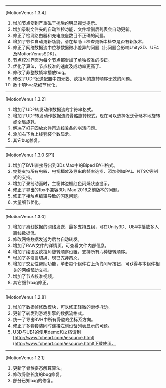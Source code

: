 ----------
[MotionVenus 1.3.4]<br>
1. 增加节点受到严重磁干扰后的明显视觉提示。
2. 增加录制文件夹的自动监控功能，文件增删后列表会自动更新。
3. 修正了检测路由器和充电底座数目不正确的问题。
4. 增加了软件自动更新功能，请在帮助->检查更新中检查是否有新版本。
5. 修正了网络数据流中位移数据微小差异的问题（此问题会影响Unity3D、UE4及MotionVenusSDK）。
6. 节点校准界面为每个节点都增加了单独校准的按钮。
7. 优化了算法，节点校准的速度及成功率更高了。
8. 修改了非整数帧率播放bug。
9. 修改了UDP发送配置中四元数、欧拉角的旋转顺序无效的问题。
10. 数十项bug及细节优化。

----------

[MotionVenus 1.3.2]<br>
1. 增加了UDP转发动作数据流的字符串格式。
2. 增加了UDP转发动作数据流的骨骼旋转模式，现在可以选择发送骨骼本地旋转或全局旋转。
3. 解决了打开回放文件再连接设备的崩溃问题。
4. 添加右下角上线套装个数显示。
5. 其它bug修复。

----------

[MotionVenus 1.3.0 SP1]
1. 增加了BVH直接导出到3Ds Max中的Biped BVH格式。
2. 完整支持所有电影、电视播放及导出的帧率选择，添加例如PAL、NTSC等制式的支持。
3. 增加了录制动画时，主窗体边框红色闪烁状态提示。
4. 修正了导出的fbx不兼容3Ds Max 2016之前版本的问题。
5. 修正了接触点编辑导致的闪退问题。
6. 大量细节优化。

----------

[MotionVenus 1.3.0]
1. 增加了离线数据的网络发送，最多支持五组，可在Unity3D、UE4中播放多人离线数据流。
2. 修改网络数据发送为后台自动转发。
3. 增加了RAW文件的详情页，可查看文件内部信息。
4. 增加了绘图区欧拉角旋转顺序设置，支持所有六种旋转顺序。
5. 增加了多语言切换，现已支持英文。
6. 增加了交互性帮助功能，单击每个组件右上角的问号按钮，可获得与本组件相关的网络帮助文档。
7. 增加了节点校准视频。
8. 其它细节bug修正。

----------

[MotionVenus 1.2.8]
1. 增加了数据帧修改模块，可以修正轻微的滑步抖动。
2. 更新了转发到游戏引擎的数据流格式。
3. 统一了导出BVH中所有骨骼的坐标系方向。
4. 修正了多套套装同时连接左侧设备列表显示的问题。
5. U3D与UE4的使用demo和文档请到[http://www.foheart.com/resource.html](http://www.foheart.com/resource.html)下载使用。

----------

[MotionVenus 1.2.1]
1. 更新了骨骼姿态解算算法。
2. 修改骨骼长度的bug修复。
3. 部分已知bug的修复。